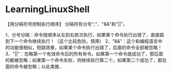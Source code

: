 # LearningLinuxShell

【用分隔符号控制执行顺序】
分隔符有分号";"、"&&"和"||"。

1、分号分隔：命令按顺序从左到右依次执行，如果某个命令执行出错了，直接跳到下一个命令继续执行！（这个比较危险，慎用）
2、"&&"：这个和编程语言中的功能很相似，短路效果，如果某个命令执行出错了，后面的命令全部被忽略！
3、"||"：忽略第一个有效命令后的所有命令。如果第一个命令就成功了，那后面的都被忽略；如果第一个命令失败，则继续执行第二个，如果第二个成功了，那后面的命令被忽略；以此类推..
